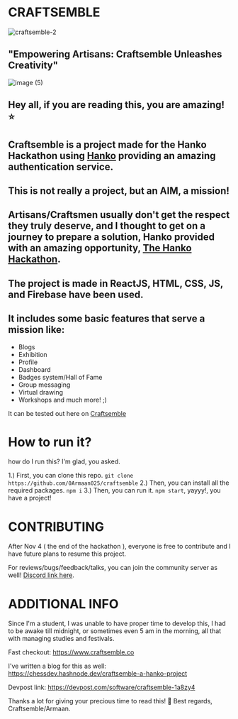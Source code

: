 # CRAFTSEMBLE

![craftsemble-2](https://github.com/0Armaan025/Craftsemble/assets/104704093/e09a0ade-9986-4d0a-9a7d-e49d7bbd5965)

## "Empowering Artisans: Craftsemble Unleashes Creativity"

![image (5)](https://github.com/0Armaan025/Craftsemble/assets/104704093/c3a8ff34-2260-441b-97dd-0923afcf6bfd)

## Hey all, if you are reading this, you are amazing! ⭐
## **Craftsemble** is a project made for the Hanko Hackathon using [Hanko](https://hanko.io) providing an amazing authentication service.
## This is not really a project, but an AIM, a mission!
## Artisans/Craftsmen usually don't get the respect they truly deserve, and I thought to get on a journey to prepare a solution, Hanko provided with an amazing opportunity, [The Hanko Hackathon](https://hanko.io/hackathon).
## The project is made in **ReactJS, HTML, CSS, JS, and Firebase have been used**.
## It includes some basic features that serve a mission like:
- Blogs
- Exhibition
- Profile
- Dashboard
- Badges system/Hall of Fame
- Group messaging
- Virtual drawing
- Workshops and much more! ;)

It can be tested out here on [Craftsemble](https://www.craftsemble.co)

# How to run it?

how do I run this?
I'm glad, you asked.

1.) First, you can clone this repo.
```git clone https://github.com/0Armaan025/craftsemble```
2.) Then, you can install all the required packages.
```npm i```
3.) Then, you can run it.
```npm start```, yayyy!, you have a project!

# CONTRIBUTING
After Nov 4 ( the end of the hackathon ), everyone is free to contribute and I have future plans to resume this project.

For reviews/bugs/feedback/talks, you can join the community server as well!
[Discord link here](https://discord.gg/7xc4yVFjaP).

# ADDITIONAL INFO

Since I'm a student, I was unable to have proper time to develop this, I had to be awake till midnight, or sometimes even 5 am in the morning, all that with managing studies and festivals.

Fast checkout: https://www.craftsemble.co

I've written a blog for this as well: https://chessdev.hashnode.dev/craftsemble-a-hanko-project

Devpost link: https://devpost.com/software/craftsemble-1a8zy4

Thanks a lot for giving your precious time to read this! 🚀
Best regards,
Craftsemble/Armaan.
